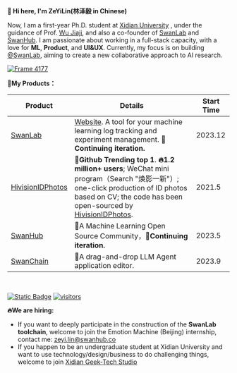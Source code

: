 **👋 Hi here, I'm ZeYiLin(林泽毅 in Chinese)**

Now, I am a first-year Ph.D. student at [Xidian University](https://www.xidian.edu.cn/) , under the guidance of Prof. [Wu Jiaji](https://web.xidian.edu.cn/wujj/), and also a co-founder of [SwanLab](https://github.com/SwanHubX/SwanLab) and [SwanHub](https://swanhub.co). I am passionate about working in a full-stack capacity, with a love for **ML**, **Product**, and **UI&UX**. Currently, my focus is on building [@SwanLab](https://github.com/SwanHubX/SwanLab), aiming to create a new collaborative approach to AI research.

[![Frame 4177](https://github.com/user-attachments/assets/790f723d-2387-4814-9221-0d9b157f4946)](https://swanlab.cn)


**🚗My Products：**

| Product | Details       | Start Time|
| ---------  | ------- | ---------------- |
| [SwanLab](https://github.com/SwanHubX/SwanLab)   | [Website](https://swanlab.cn?utm_source=linzeyi_profile-homepage). A tool for your machine learning log tracking and experiment management. **🚀Continuing iteration.** | 2023.12 |
| [HivisionIDPhotos](https://github.com/xiaolin199912/HivisionIDPhotos)   | **🌟Github Trending top 1**. **🔥1.2 million+ users**; WeChat mini program（Search "焕影一新"）; one-click production of ID photos based on CV; the code has been open-sourced by [HivisionIDPhotos](https://github.com/xiaolin199912/HivisionIDPhotos).   | 2021.5 |
| [SwanHub](https://swanhub.co)     | 🤖A Machine Learning Open Source Community，**🚀Continuing iteration.**    | 2023.5 |
| [SwanChain](https://swanchain.co)   | 🔧A drag-and-drop LLM Agent application editor. | 2023.9 |
<br>

<a href="https://www.zhihu.com/people/eager-59" target="_blank"><img alt="Static Badge" src="https://img.shields.io/badge/Zhihu-知乎-4362f6"></a>
[![visitors](https://visitor-badge.laobi.icu/badge?page_id=zeyilin.zeyilin-badge)](https://github.com/Zeyi-Lin/zeyi-lin)

**🔥We are hiring:**

- If you want to deeply participate in the construction of the **SwanLab toolchain**, welcome to join the Emotion Machine (Beijing) internship, contact me: zeyi.lin@swanhub.co
- If you happen to be an undergraduate student at Xidian University and want to use technology/design/business to do challenging things, welcome to join [Xidian Geek-Tech Studio](https://join.geek-tech.club/)
